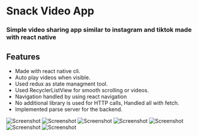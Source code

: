 # Snack Video App

### Simple video sharing app similar to instagram and tiktok made with react native

## Features

- Made with react native cli.
- Auto play videos when visible.
- Used redux as state managment tool.
- Used RecyclerListView for smooth scrolling or videos.
- Navigation handled by using react navigation
- No additional library is used for HTTP calls, Handled all with fetch.
- Implemented parse server for the backend.

![Screenshot](https://raw.githubusercontent.com/uzaysan/SnackVideoApp/main/screenshots/photo_2021-07-26_14-54-50.jpg) ![Screenshot](https://raw.githubusercontent.com/uzaysan/SnackVideoApp/main/screenshots/photo_2021-07-26_14-54-51.jpg) ![Screenshot](https://raw.githubusercontent.com/uzaysan/SnackVideoApp/main/screenshots/photo_2021-07-26_14-56-55.jpg) ![Screenshot](https://raw.githubusercontent.com/uzaysan/SnackVideoApp/main/screenshots/photo_2021-07-26_14-57-05.jpg) ![Screenshot](https://raw.githubusercontent.com/uzaysan/SnackVideoApp/main/screenshots/photo_2021-07-26_14-57-11.jpg) ![Screenshot](https://github.com/uzaysan/SnackVideoApp/blob/main/screenshots/photo_2021-07-26_14-57-24.jpg) ![Screenshot](https://raw.githubusercontent.com/uzaysan/SnackVideoApp/main/screenshots/photo_2021-07-26_14-57-28.jpg)
